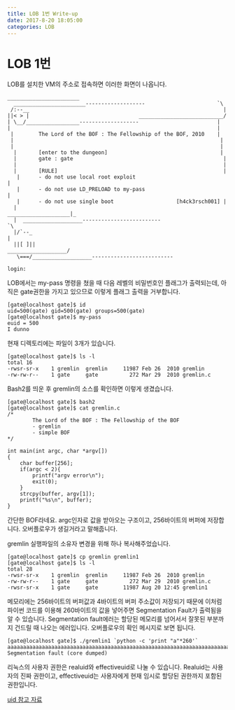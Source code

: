 ```yaml
---
title: LOB 1번 Write-up
date: 2017-8-20 18:05:00
categories: LOB
---
```


# LOB 1번

LOB를 설치한 VM의 주소로 접속하면 이러한 화면이 나옵니다.


    _______________________
      _______________________-------------------                       `\
     /:--__                                                              |
    ||< > |                                   ___________________________/
    | \__/_________________-------------------                         |
    |                                                                  |
     |        The Lord of the BOF : The Fellowship of the BOF, 2010    |
     |                                                                  |
     |                                                                  |
      |       [enter to the dungeon]                                    |
      |       gate : gate                                                |
      |                                                                  |
      |       [RULE]                                                     |
       |      - do not use local root exploit                             |
       |      - do not use LD_PRELOAD to my-pass                          |
       |      - do not use single boot                    [h4ck3rsch001] |
      |                                              ____________________|_
      |  ___________________-------------------------                      `\
      |/`--_                                                                 |
      ||[ ]||                                            ___________________/
       \===/___________________--------------------------
    
    login:

LOB에서는 my-pass 명령을 쳤을 때 다음 레벨의 비밀번호인 플래그가 출력되는데, 아직은 gate권한을 가지고 있으므로 이렇게 플래그 출력을 거부합니다.

    [gate@localhost gate]$ id
    uid=500(gate) gid=500(gate) groups=500(gate)
    [gate@localhost gate]$ my-pass
    euid = 500
    I dunno
현재 디렉토리에는 파일이 3개가 있습니다.

    [gate@localhost gate]$ ls -l
    total 16
    -rwsr-sr-x    1 gremlin  gremlin     11987 Feb 26  2010 gremlin
    -rw-rw-r--    1 gate     gate          272 Mar 29  2010 gremlin.c

Bash2를 띄운 후 gremlin의 소스를 확인하면 이렇게 생겼습니다.

    [gate@localhost gate]$ bash2
    [gate@localhost gate]$ cat gremlin.c
    /*
            The Lord of the BOF : The Fellowship of the BOF
            - gremlin
            - simple BOF
    */
    
    int main(int argc, char *argv[])
    {
        char buffer[256];
        if(argc < 2){
            printf("argv error\n");
            exit(0);
        }
        strcpy(buffer, argv[1]);
        printf("%s\n", buffer);
    }

간단한 BOF라네요.
argc인자로 값을 받아오는 구조이고, 256바이트의 버퍼에 저장합니다.
오버플로우가 생길거라고 말해줍니다.

gremlin 실행파일의 소유자 변경을 위해 하나 복사해주었습니다.

    [gate@localhost gate]$ cp gremlin gremlin1
    [gate@localhost gate]$ ls -l
    total 28
    -rwsr-sr-x    1 gremlin  gremlin     11987 Feb 26  2010 gremlin
    -rw-rw-r--    1 gate     gate          272 Mar 29  2010 gremlin.c
    -rwsr-sr-x    1 gate     gate        11987 Aug 20 12:45 gremlin1

메모리에는 256바이트의 버퍼값과 4바이트의 버퍼 주소값이 저장되기 때문에 이처럼 파이썬 코드를 이용해 260바이트의 값을 넣어주면 Segmentation Fault가 출력됨을 알 수 있습니다.
Segmentation fault에러는 할당된 메모리를 넘어서서 잘못된 부분까지 건드릴 때 나오는 에러입니다. 오버플로우의 확인 메시지로 보면 됩니다.

    [gate@localhost gate]$ ./gremlin1 `python -c 'print "a"*260'`
    aaaaaaaaaaaaaaaaaaaaaaaaaaaaaaaaaaaaaaaaaaaaaaaaaaaaaaaaaaaaaaaaaaaaaaaaaaaaaaaaaaaaaaaaaaaaaaaaaaaaaaaaaaaaaaaaaaaaaaaaaaaaaaaaaaaaaaaaaaaaaaaaaaaaaaaaaaaaaaaaaaaaaaaaaaaaaaaaaaaaaaaaaaaaaaaaaaaaaaaaaaaaaaaaaaaaaaaaaaaaaaaaaaaaaaaaaaaaaaaaaaaaaaaaaaaaaaaaaaaa
    Segmentation fault (core dumped)

리눅스의 사용자 권한은 realuid와 effectiveuid로 나눌 수 있습니다.
Realuid는 사용자의 진짜 권한이고, effectiveuid는 사용자에게 현재 임시로 할당된 권한까지 포함된 권한입니다. 

[uid 참고 자료](http://sosal.kr/122)

